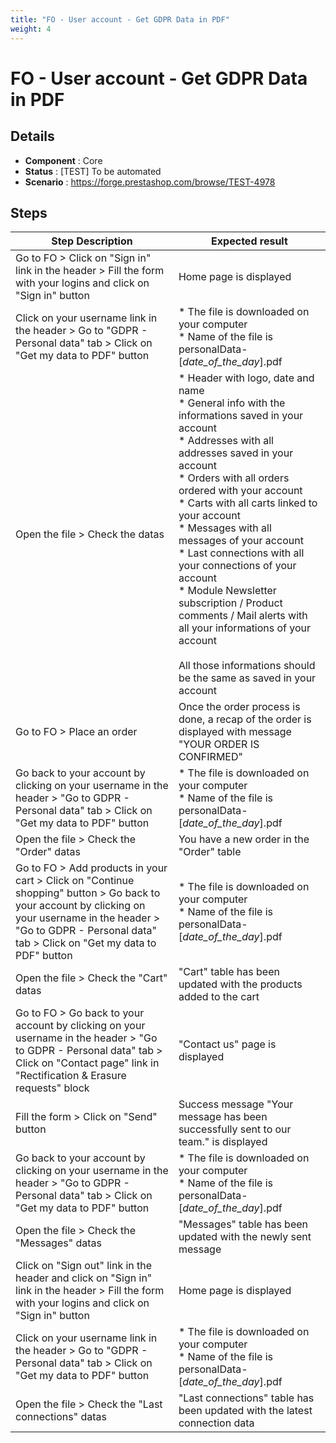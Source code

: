 ```yaml
---
title: "FO - User account - Get GDPR Data in PDF"
weight: 4
---
```


# FO - User account - Get GDPR Data in PDF
## Details
* **Component** : Core
* **Status** : [TEST] To be automated
* **Scenario** : https://forge.prestashop.com/browse/TEST-4978

## Steps
| Step Description | Expected result |
| ----- | ----- |
| Go to FO > Click on "Sign in" link in the header > Fill the form with your logins and click on "Sign in" button | Home page is displayed |
| Click on your username link in the header > Go to "GDPR - Personal data" tab > Click on "Get my data to PDF" button | * The file is downloaded on your computer<br> * Name of the file is personalData-[_date_of_the_day_].pdf |
| Open the file > Check the datas | * Header with logo, date and name<br> * General info with the informations saved in your account<br> * Addresses with all addresses saved in your account<br> * Orders with all orders ordered with your account<br> * Carts with all carts linked to your account<br> * Messages with all messages of your account<br> * Last connections with all your connections of your account<br> * Module Newsletter subscription / Product comments / Mail alerts with all your informations of your account<br><br>All those informations should be the same as saved in your account |
| Go to FO > Place an order | Once the order process is done, a recap of the order is displayed with message "YOUR ORDER IS CONFIRMED" |
| Go back to your account by clicking on your username in the header > "Go to GDPR - Personal data" tab > Click on "Get my data to PDF" button | * The file is downloaded on your computer<br> * Name of the file is personalData-[_date_of_the_day_].pdf |
| Open the file > Check the "Order" datas | You have a new order in the "Order" table |
| Go to FO > Add products in your cart > Click on "Continue shopping" button > Go back to your account by clicking on your username in the header > "Go to GDPR - Personal data" tab > Click on "Get my data to PDF" button | * The file is downloaded on your computer<br> * Name of the file is personalData-[_date_of_the_day_].pdf |
| Open the file > Check the "Cart" datas | "Cart" table has been updated with the products added to the cart |
| Go to FO > Go back to your account by clicking on your username in the header > "Go to GDPR - Personal data" tab > Click on "Contact page" link in "Rectification & Erasure requests" block | "Contact us" page is displayed |
| Fill the form > Click on "Send" button | Success message "Your message has been successfully sent to our team." is displayed |
| Go back to your account by clicking on your username in the header > "Go to GDPR - Personal data" tab > Click on "Get my data to PDF" button | * The file is downloaded on your computer<br> * Name of the file is personalData-[_date_of_the_day_].pdf |
| Open the file > Check the "Messages" datas | "Messages" table has been updated with the newly sent message |
| Click on "Sign out" link in the header and click on "Sign in" link in the header > Fill the form with your logins and click on "Sign in" button | Home page is displayed |
| Click on your username link in the header > Go to "GDPR - Personal data" tab > Click on "Get my data to PDF" button | * The file is downloaded on your computer<br> * Name of the file is personalData-[_date_of_the_day_].pdf |
| Open the file > Check the "Last connections" datas | "Last connections" table has been updated with the latest connection data |
